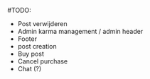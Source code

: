#TODO:
* Post verwijderen
* Admin karma management / admin header
* Footer
* post creation
* Buy post
* Cancel purchase
* Chat (?)
